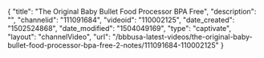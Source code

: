 {
    "title": "The Original Baby Bullet Food Processor BPA Free",
    "description": "",
    "channelid": "111091684",
    "videoid": "110002125",
    "date_created": "1502524868",
    "date_modified": "1504049169",
    "type": "captivate",
    "layout": "channelVideo",
    "url": "\/bbbusa-latest-videos\/the-original-baby-bullet-food-processor-bpa-free-2-notes\/111091684-110002125"
}